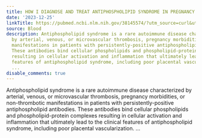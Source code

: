 ```yaml
---
title: HOW I DIAGNOSE AND TREAT ANTIPHOSPHOLIPID SYNDROME IN PREGNANCY
date: '2023-12-25'
linkTitle: https://pubmed.ncbi.nlm.nih.gov/38145574/?utm_source=curl&utm_medium=rss&utm_campaign=journals&utm_content=7603509&fc=None&ff=20231226170644&v=2.18.0
source: Blood
description: Antiphospholipid syndrome is a rare autoimmune disease characterized
  by arterial, venous, or microvascular thrombosis, pregnancy morbidities, or non-thrombotic
  manifestations in patients with persistently-positive antiphospholipid antibodies.
  These antibodies bind cellular phospholipids and phospholipid-protein complexes
  resulting in cellular activation and inflammation that ultimately lead to the clinical
  features of antiphospholipid syndrome, including poor placental vascularization.
  ...
disable_comments: true
---
```

Antiphospholipid syndrome is a rare autoimmune disease characterized by arterial, venous, or microvascular thrombosis, pregnancy morbidities, or non-thrombotic manifestations in patients with persistently-positive antiphospholipid antibodies. These antibodies bind cellular phospholipids and phospholipid-protein complexes resulting in cellular activation and inflammation that ultimately lead to the clinical features of antiphospholipid syndrome, including poor placental vascularization. ...